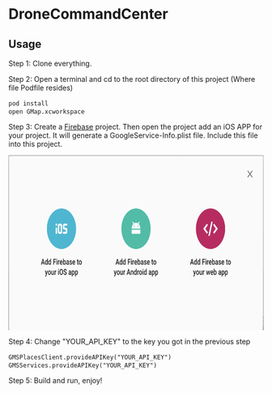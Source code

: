 # DroneCommandCenter
## Usage
  Step 1: Clone everything.
  
  Step 2: Open a terminal and cd to the root directory of this project (Where file Podfile resides)
  
    pod install
    open GMap.xcworkspace
  
  Step 3: Create a [Firebase](https://firebase.google.com/) project. Then open the project add an iOS APP for your project. It 
  will generate a GoogleService-Info.plist file. Include this file into this project.

<img src="https://github.com/jhzhaofred/DroneCommandCenter/blob/master/Screenshots/Firebase.png" width = "698" height = "345" alt="Firebase" align=center /> 
  
  Step 4: Change "YOUR_API_KEY" to the key you got in the previous step
  
    GMSPlacesClient.provideAPIKey("YOUR_API_KEY")
    GMSServices.provideAPIKey("YOUR_API_KEY")
    
  Step 5: Build and run, enjoy!

